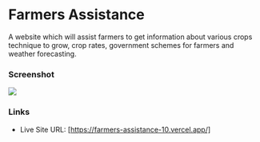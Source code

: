 # Farmers Assistance
A website which will assist farmers to get information about various crops technique to grow, crop rates, government schemes for farmers and weather forecasting.

### Screenshot

![](screenshot/Screenshot.png) 

### Links

- Live Site URL: [https://farmers-assistance-10.vercel.app/]


